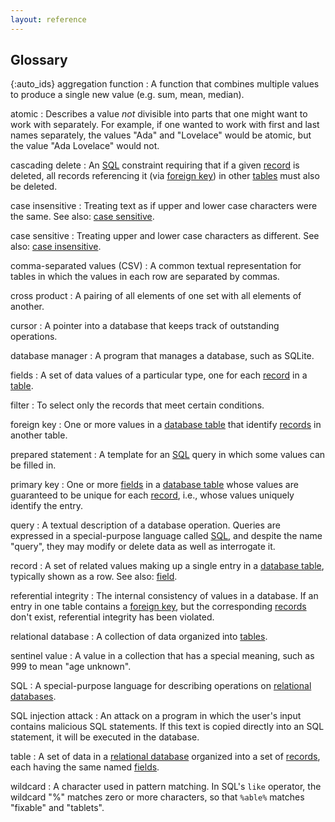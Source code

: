 ```yaml
---
layout: reference
---
```


## Glossary

{:auto_ids}
aggregation function
:   A function that combines multiple values to produce a single new value (e.g. sum, mean, median).

atomic
:   Describes a value *not* divisible into parts that one might want to
    work with separately. For example, if one wanted to work with
    first and last names separately, the values "Ada" and "Lovelace"
    would be atomic, but the value "Ada Lovelace" would not.

cascading delete
:   An [SQL](#sql) constraint requiring that if a given [record](#record) is deleted,
    all records referencing it (via [foreign key](#foreign-key)) in other [tables](#table)
    must also be deleted.

case insensitive
:   Treating text as if upper and lower case characters were the same.
    See also: [case sensitive](#case-sensitive).

case sensitive
:   Treating upper and lower case characters as different. 
    See also: [case insensitive](#case-insensitive).

comma-separated values (CSV)
:   A common textual representation for tables in which the values in
    each row are separated by commas.

cross product
:   A pairing of all elements of one set with all elements of another.

cursor
:   A pointer into a database that keeps track of outstanding operations.

database manager
:   A program that manages a database, such as SQLite.

fields
:   A set of data values of a particular type, one for each [record](#record) in a [table](#table).

filter
:   To select only the records that meet certain conditions.

foreign key
:   One or more values in a [database table](#table) that identify
    [records](#record) in another table.

prepared statement
:   A template for an [SQL](#sql) query in which some values can be filled in.

primary key
:   One or more [fields](#fields) in a [database table](#table) whose values are
    guaranteed to be unique for each [record](#record), i.e., whose values
    uniquely identify the entry.

query
:   A textual description of a database operation. Queries are expressed in
    a special-purpose language called [SQL](#sql), and despite the name "query",
    they may modify or delete data as well as interrogate it.

record
:   A set of related values making up a single entry in a [database table](#table),
    typically shown as a row. See also: [field](#field).

referential integrity
:   The internal consistency of values in a database. If an entry in one table
    contains a [foreign key](#foreign-key), but the corresponding [records](#record)
    don't exist, referential integrity has been violated.

relational database
:   A collection of data organized into [tables](#table).

sentinel value
:   A value in a collection that has a special meaning, such as 999 to mean "age unknown".

SQL
:   A special-purpose language for describing operations 
    on [relational databases](#relational-database).

SQL injection attack
:   An attack on a program in which the user's input contains malicious SQL statements.
    If this text is copied directly into an SQL statement, it will be executed in the database.

table
:   A set of data in a [relational database](#relational-database) organized into a set
    of [records](#record), each having the same named [fields](#field).

wildcard
:   A character used in pattern matching. In SQL's `like` operator, the wildcard "%"
     matches zero or more characters, so that `%able%` matches "fixable" and "tablets".
